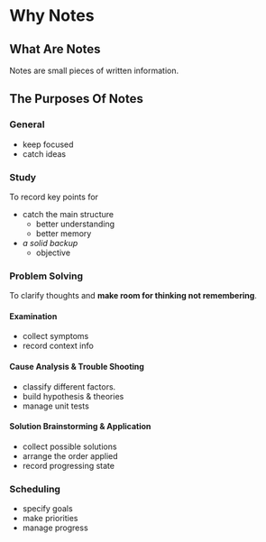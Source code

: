 # Why Notes

## What Are Notes

Notes are small pieces of written information.

## The Purposes Of Notes

### General

- keep focused
- catch ideas

### Study

To record key points for

- catch the main structure
	- better understanding
	- better memory 
- *a solid backup* 
	- objective 

### Problem Solving

To clarify thoughts and **make room for thinking not remembering**.

#### Examination

- collect symptoms
- record context info
 
#### Cause Analysis & Trouble Shooting

- classify different factors.
- build hypothesis & theories
- manage unit tests

#### Solution Brainstorming & Application

- collect possible solutions
- arrange the order applied
- record progressing state

### Scheduling

- specify goals
- make priorities
- manage progress
<!--stackedit_data:
eyJoaXN0b3J5IjpbMTE2MzEwNzI3MSwtMTIxMTQ0NTkyN119
-->